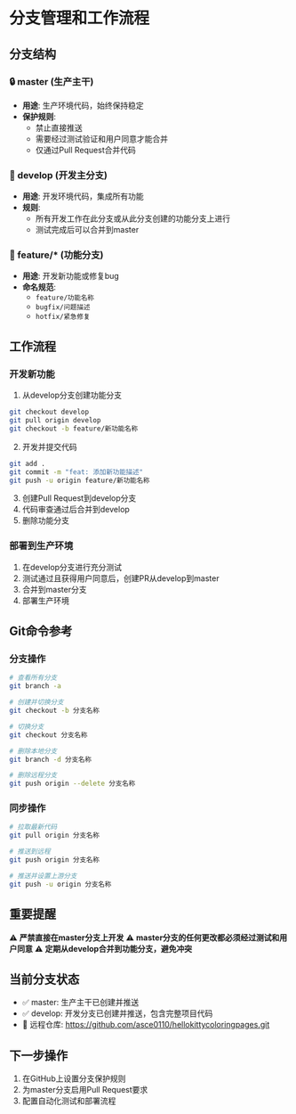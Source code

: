 # 分支管理和工作流程

## 分支结构

### 🔒 master (生产主干)
- **用途**: 生产环境代码，始终保持稳定
- **保护规则**: 
  - 禁止直接推送
  - 需要经过测试验证和用户同意才能合并
  - 仅通过Pull Request合并代码

### 🚀 develop (开发主分支)
- **用途**: 开发环境代码，集成所有功能
- **规则**: 
  - 所有开发工作在此分支或从此分支创建的功能分支上进行
  - 测试完成后可以合并到master

### 🌿 feature/* (功能分支)
- **用途**: 开发新功能或修复bug
- **命名规范**: 
  - `feature/功能名称`
  - `bugfix/问题描述`
  - `hotfix/紧急修复`

## 工作流程

### 开发新功能
1. 从develop分支创建功能分支
```bash
git checkout develop
git pull origin develop
git checkout -b feature/新功能名称
```

2. 开发并提交代码
```bash
git add .
git commit -m "feat: 添加新功能描述"
git push -u origin feature/新功能名称
```

3. 创建Pull Request到develop分支
4. 代码审查通过后合并到develop
5. 删除功能分支

### 部署到生产环境
1. 在develop分支进行充分测试
2. 测试通过且获得用户同意后，创建PR从develop到master
3. 合并到master分支
4. 部署生产环境

## Git命令参考

### 分支操作
```bash
# 查看所有分支
git branch -a

# 创建并切换分支
git checkout -b 分支名称

# 切换分支
git checkout 分支名称

# 删除本地分支
git branch -d 分支名称

# 删除远程分支
git push origin --delete 分支名称
```

### 同步操作
```bash
# 拉取最新代码
git pull origin 分支名称

# 推送到远程
git push origin 分支名称

# 推送并设置上游分支
git push -u origin 分支名称
```

## 重要提醒

⚠️ **严禁直接在master分支上开发**
⚠️ **master分支的任何更改都必须经过测试和用户同意**
⚠️ **定期从develop合并到功能分支，避免冲突**

## 当前分支状态

- ✅ master: 生产主干已创建并推送
- ✅ develop: 开发分支已创建并推送，包含完整项目代码
- 🔗 远程仓库: https://github.com/asce0110/hellokittycoloringpages.git

## 下一步操作

1. 在GitHub上设置分支保护规则
2. 为master分支启用Pull Request要求
3. 配置自动化测试和部署流程